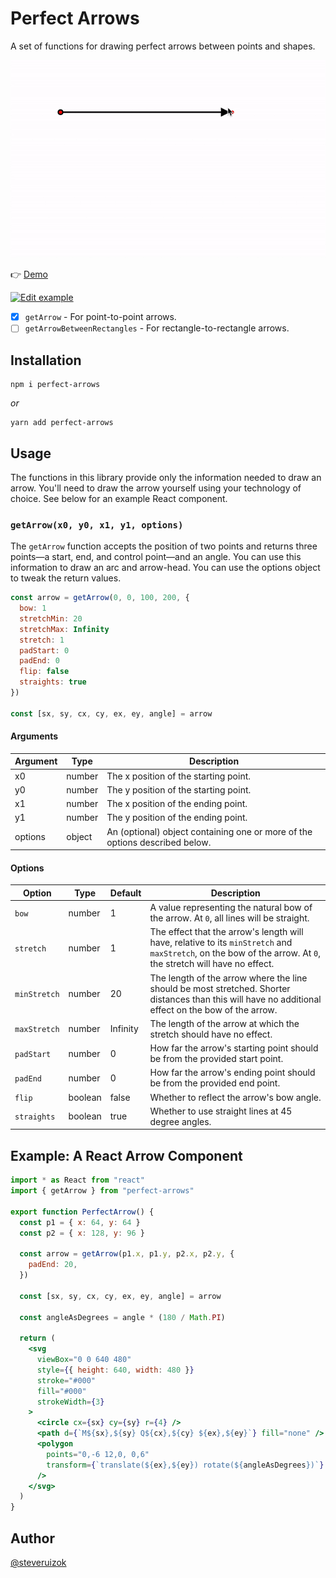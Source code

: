 # Perfect Arrows

A set of functions for drawing perfect arrows between points and shapes.

![Example](/example.gif)

👉 [Demo](https://example.steveruizok.vercel.app/)

[![Edit example](https://codesandbox.io/static/img/play-codesandbox.svg)](https://codesandbox.io/s/github/steveruizok/perfect-arrows/tree/master/example?fontsize=14&hidenavigation=1&theme=dark)

- [x] `getArrow` - For point-to-point arrows.
- [ ] `getArrowBetweenRectangles` - For rectangle-to-rectangle arrows.

## Installation

```
npm i perfect-arrows
```

_or_

```
yarn add perfect-arrows
```

## Usage

The functions in this library provide only the information needed to draw an arrow. You'll need to draw the arrow yourself using your technology of choice. See below for an example React component.

### `getArrow(x0, y0, x1, y1, options)`

The `getArrow` function accepts the position of two points and returns three points—a start, end, and control point—and an angle. You can use this information to draw an arc and arrow-head. You can use the options object to tweak the return values.

```js
const arrow = getArrow(0, 0, 100, 200, {
  bow: 1
  stretchMin: 20
  stretchMax: Infinity
  stretch: 1
  padStart: 0
  padEnd: 0
  flip: false
  straights: true
})

const [sx, sy, cx, cy, ex, ey, angle] = arrow
```

#### Arguments

| Argument | Type   | Description                                                                 |
| -------- | ------ | --------------------------------------------------------------------------- |
| x0       | number | The x position of the starting point.                                       |
| y0       | number | The y position of the starting point.                                       |
| x1       | number | The x position of the ending point.                                         |
| y1       | number | The y position of the ending point.                                         |
| options  | object | An (optional) object containing one or more of the options described below. |

#### Options

| Option       | Type    | Default  | Description                                                                                                                                                    |
| ------------ | ------- | -------- | -------------------------------------------------------------------------------------------------------------------------------------------------------------- |
| `bow`        | number  | 1        | A value representing the natural bow of the arrow. At `0`, all lines will be straight.                                                                         |
| `stretch`    | number  | 1        | The effect that the arrow's length will have, relative to its `minStretch` and `maxStretch`, on the bow of the arrow. At `0`, the stretch will have no effect. |
| `minStretch` | number  | 20       | The length of the arrow where the line should be most stretched. Shorter distances than this will have no additional effect on the bow of the arrow.           |
| `maxStretch` | number  | Infinity | The length of the arrow at which the stretch should have no effect.                                                                                            |
| `padStart`   | number  | 0        | How far the arrow's starting point should be from the provided start point.                                                                                    |
| `padEnd`     | number  | 0        | How far the arrow's ending point should be from the provided end point.                                                                                        |
| `flip`       | boolean | false    | Whether to reflect the arrow's bow angle.                                                                                                                      |
| `straights`  | boolean | true     | Whether to use straight lines at 45 degree angles.                                                                                                             |

## Example: A React Arrow Component

```jsx
import * as React from "react"
import { getArrow } from "perfect-arrows"

export function PerfectArrow() {
  const p1 = { x: 64, y: 64 }
  const p2 = { x: 128, y: 96 }

  const arrow = getArrow(p1.x, p1.y, p2.x, p2.y, {
    padEnd: 20,
  })

  const [sx, sy, cx, cy, ex, ey, angle] = arrow

  const angleAsDegrees = angle * (180 / Math.PI)

  return (
    <svg
      viewBox="0 0 640 480"
      style={{ height: 640, width: 480 }}
      stroke="#000"
      fill="#000"
      strokeWidth={3}
    >
      <circle cx={sx} cy={sy} r={4} />
      <path d={`M${sx},${sy} Q${cx},${cy} ${ex},${ey}`} fill="none" />
      <polygon
        points="0,-6 12,0, 0,6"
        transform={`translate(${ex},${ey}) rotate(${angleAsDegrees})`}
      />
    </svg>
  )
}
```

## Author

[@steveruizok](https://twitter.com/steveruizok)
